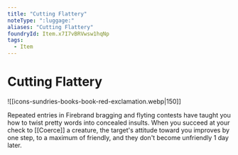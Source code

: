 ```yaml
---
title: "Cutting Flattery"
noteType: ":luggage:"
aliases: "Cutting Flattery"
foundryId: Item.x7I7vBRVwsw1hqNp
tags:
  - Item
---
```


# Cutting Flattery
![[icons-sundries-books-book-red-exclamation.webp|150]]

Repeated entries in Firebrand bragging and flyting contests have taught you how to twist pretty words into concealed insults. When you succeed at your check to [[Coerce]] a creature, the target's attitude toward you improves by one step, to a maximum of friendly, and they don't become unfriendly 1 day later.
